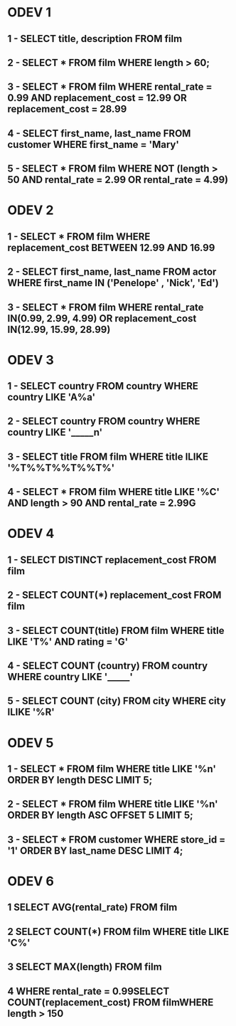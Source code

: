 # ODEV 1

## 1 - SELECT title, description FROM film
## 2 - SELECT * FROM film WHERE length > 60;
## 3 - SELECT * FROM film WHERE rental_rate = 0.99 AND replacement_cost = 12.99 OR replacement_cost = 28.99
## 4 - SELECT first_name, last_name FROM customer WHERE  first_name = 'Mary'
## 5 - SELECT * FROM film WHERE NOT (length > 50 AND  rental_rate = 2.99 OR  rental_rate = 4.99)
 # ODEV 2

 ## 1 - SELECT * FROM film WHERE replacement_cost BETWEEN 12.99 AND 16.99
 ## 2 - SELECT first_name, last_name FROM actor WHERE first_name IN ('Penelope' , 'Nick', 'Ed')
 ## 3 - SELECT * FROM film WHERE rental_rate IN(0.99, 2.99, 4.99) OR replacement_cost IN(12.99, 15.99, 28.99)

# ODEV 3 

## 1 - SELECT country FROM country WHERE country LIKE 'A%a'
## 2 - SELECT country FROM country WHERE country LIKE '_____n'
## 3 - SELECT title FROM film WHERE title ILIKE '%T%%T%%T%%T%'
## 4 - SELECT * FROM film WHERE title LIKE '%C' AND length > 90 AND rental_rate = 2.99G

# ODEV 4 

## 1 - SELECT DISTINCT replacement_cost FROM film
## 2 - SELECT COUNT(*) replacement_cost FROM film
## 3 - SELECT COUNT(title) FROM film WHERE title LIKE 'T%' AND rating = 'G'
## 4 - SELECT COUNT (country) FROM country WHERE country LIKE '_____'
## 5 - SELECT COUNT (city) FROM city WHERE city ILIKE '%R'

# ODEV 5 

## 1 - SELECT * FROM film WHERE title LIKE '%n' ORDER BY length DESC LIMIT 5;
## 2 - SELECT * FROM film WHERE title LIKE '%n' ORDER BY length ASC OFFSET 5 LIMIT 5; 
## 3 - SELECT * FROM customer WHERE store_id = '1' ORDER BY last_name DESC LIMIT 4;

# ODEV 6
## 1 SELECT AVG(rental_rate) FROM film
## 2 SELECT COUNT(*) FROM film WHERE title LIKE 'C%'
## 3 SELECT MAX(length) FROM film
## 4 WHERE rental_rate = 0.99SELECT COUNT(replacement_cost) FROM filmWHERE length > 150
